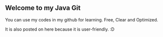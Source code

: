 ## Welcome to my Java Git 

You can use my codes in my github for learning. Free, Clear and Optimized.

It is also posted on here because it is user-friendly. :D

